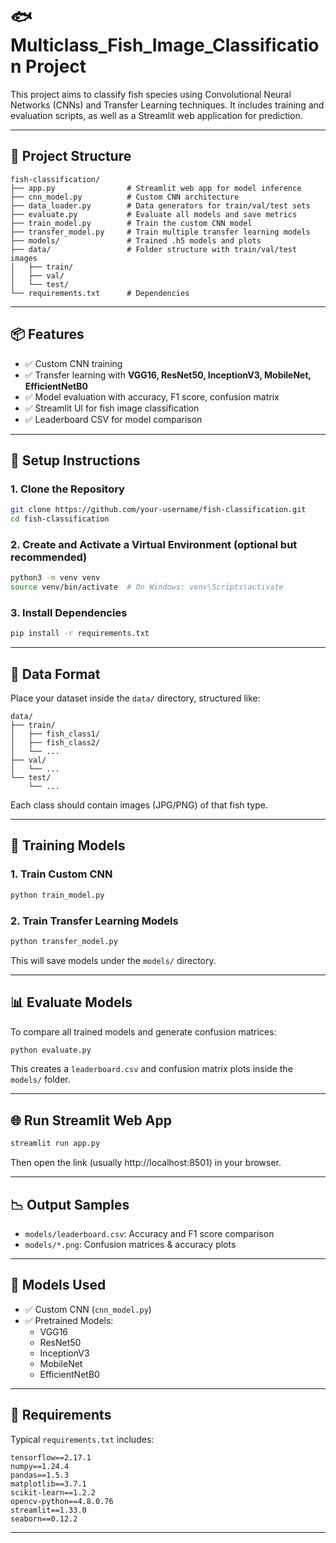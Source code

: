 # 🐟 Multiclass_Fish_Image_Classification Project

This project aims to classify fish species using Convolutional Neural Networks (CNNs) and Transfer Learning techniques. It includes training and evaluation scripts, as well as a Streamlit web application for prediction.

---

## 📁 Project Structure

```
fish-classification/
├── app.py                # Streamlit web app for model inference
├── cnn_model.py          # Custom CNN architecture
├── data_loader.py        # Data generators for train/val/test sets
├── evaluate.py           # Evaluate all models and save metrics
├── train_model.py        # Train the custom CNN model
├── transfer_model.py     # Train multiple transfer learning models
├── models/               # Trained .h5 models and plots
├── data/                 # Folder structure with train/val/test images
│   ├── train/
│   ├── val/
│   └── test/
└── requirements.txt      # Dependencies
```

---

## 📦 Features

- ✅ Custom CNN training
- ✅ Transfer learning with **VGG16, ResNet50, InceptionV3, MobileNet, EfficientNetB0**
- ✅ Model evaluation with accuracy, F1 score, confusion matrix
- ✅ Streamlit UI for fish image classification
- ✅ Leaderboard CSV for model comparison

---

## 🔧 Setup Instructions

### 1. Clone the Repository

```bash
git clone https://github.com/your-username/fish-classification.git
cd fish-classification
```

### 2. Create and Activate a Virtual Environment (optional but recommended)

```bash
python3 -m venv venv
source venv/bin/activate  # On Windows: venv\Scripts\activate
```

### 3. Install Dependencies

```bash
pip install -r requirements.txt
```

---

## 📁 Data Format

Place your dataset inside the `data/` directory, structured like:

```
data/
├── train/
│   ├── fish_class1/
│   ├── fish_class2/
│   └── ...
├── val/
│   └── ...
└── test/
    └── ...
```

Each class should contain images (JPG/PNG) of that fish type.

---

## 🚀 Training Models

### 1. Train Custom CNN

```bash
python train_model.py
```

### 2. Train Transfer Learning Models

```bash
python transfer_model.py
```

This will save models under the `models/` directory.

---

## 📊 Evaluate Models

To compare all trained models and generate confusion matrices:

```bash
python evaluate.py
```

This creates a `leaderboard.csv` and confusion matrix plots inside the `models/` folder.

---

## 🌐 Run Streamlit Web App

```bash
streamlit run app.py
```

Then open the link (usually http://localhost:8501) in your browser.

---

## 📉 Output Samples

- `models/leaderboard.csv`: Accuracy and F1 score comparison
- `models/*.png`: Confusion matrices & accuracy plots

---

## 🧠 Models Used

- ✅ Custom CNN (`cnn_model.py`)
- ✅ Pretrained Models:
  - VGG16
  - ResNet50
  - InceptionV3
  - MobileNet
  - EfficientNetB0

---

## 📝 Requirements

Typical `requirements.txt` includes:

```
tensorflow==2.17.1
numpy==1.24.4
pandas==1.5.3
matplotlib==3.7.1
scikit-learn==1.2.2
opencv-python==4.8.0.76
streamlit==1.33.0
seaborn==0.12.2
```
------------------------------------------------------------------------------------------------
